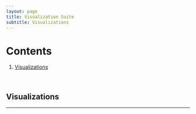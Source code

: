 ```yaml
---
layout: page
title: Visualization Suite
subtitle: Visualizations
---
```


# Contents

1. [Visualizations](#visualizations)

<br>

## Visualizations<a name="visualizations"></a>


---
